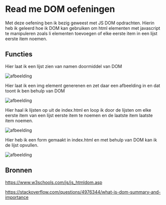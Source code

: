 # Read me DOM oefeningen

Met deze oefening ben ik bezig geweest met JS DOM opdrachten. Hierin heb ik geleerd hoe ik DOM kan gebruiken om html elementen met javascript te manipuleren zoals li elementen toevoegen of elke eerste item in een lijst eerste item noemen.

## Functies
Hier laat ik een lijst zien van namen doormiddel van DOM 

![afbeelding](https://github.com/zupskaboi/DOM-Oefeningen---starter-files/assets/43807140/1a81b311-334e-4b4a-aed8-d386d810fd10)

Hier laat ik een img element generenen en zet daar een afbeelding in en dat toont ik ben behulp van DOM

![afbeelding](https://github.com/zupskaboi/DOM-Oefeningen---starter-files/assets/43807140/69fba336-4509-476e-b03f-60e92fd639e8)

Hier haal ik lijsten op uit de index.html en loop ik door de lijsten om elke eerste item van een lijst eerste item te noemen en de laatste item laatste item noemen.

![afbeelding](https://github.com/zupskaboi/DOM-Oefeningen---starter-files/assets/43807140/7d8bf8d4-a977-487d-8630-4dc10c13ccf8)

Hier heb ik een form gemaakt in index.html en met behulp van DOM kan ik de lijst opvullen.

![afbeelding](https://github.com/zupskaboi/DOM-Oefeningen---starter-files/assets/43807140/8914c8ad-4240-42cd-8485-1ad2c374dc34)

## Bronnen

https://www.w3schools.com/js/js_htmldom.asp 

https://stackoverflow.com/questions/4976344/what-is-dom-summary-and-importance 
